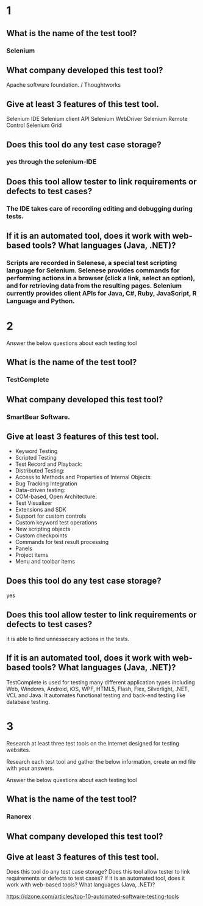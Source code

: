 # 1

## What is the name of the test tool?
### Selenium

## What company developed this test tool?
Apache software foundation. / Thoughtworks
## Give at least 3 features of this test tool.
Selenium IDE
Selenium client API
Selenium WebDriver
Selenium Remote Control
Selenium Grid

## Does this tool do any test case storage?
### yes through the selenium-IDE
## Does this tool allow tester to link requirements or defects to test cases?
### The IDE takes care of recording editing and debugging during tests.
## If it is an automated tool, does it work with web-based tools? What languages (Java, .NET)?
### Scripts are recorded in Selenese, a special test scripting language for Selenium. Selenese provides commands for performing actions in a browser (click a link, select an option), and for retrieving data from the resulting pages. Selenium currently provides client APIs for Java, C#, Ruby, JavaScript, R Language and Python. 

# 2

Answer the below questions about each testing tool

## What is the name of the test tool?
### TestComplete
## What company developed this test tool?
### SmartBear Software.
## Give at least 3 features of this test tool.
* Keyword Testing
* Scripted Testing
* Test Record and Playback:
* Distributed Testing: 
* Access to Methods and Properties of Internal Objects: 
* Bug Tracking Integration
* Data-driven testing:
* COM-based, Open Architecture:
* Test Visualizer
* Extensions and SDK
* Support for custom controls
* Custom keyword test operations
* New scripting objects
* Custom checkpoints
* Commands for test result processing
* Panels
* Project items
* Menu and toolbar items
## Does this tool do any test case storage?
yes
## Does this tool allow tester to link requirements or defects to test cases?
it is able to find unnessecary actions in the tests.
## If it is an automated tool, does it work with web-based tools? What languages (Java, .NET)?
TestComplete is used for testing many different application types including Web, Windows, Android, iOS, WPF, HTML5, Flash, Flex, Silverlight, .NET, VCL and Java. It automates functional testing and back-end testing like database testing. 

# 3

Research at least three test tools on the Internet designed for testing websites.

Research each test tool and gather the below information, create an md file with your answers.

Answer the below questions about each testing tool

## What is the name of the test tool?
### Ranorex
## What company developed this test tool?
###
## Give at least 3 features of this test tool.

Does this tool do any test case storage?
Does this tool allow tester to link requirements or defects to test cases?
If it is an automated tool, does it work with web-based tools? What languages (Java, .NET)?


https://dzone.com/articles/top-10-automated-software-testing-tools

